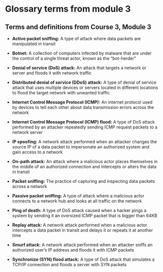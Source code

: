# Glossary terms from module 3

## Terms and definitions from Course 3, Module 3

- **Active packet sniffing:** A type of attack where data packets are manipulated in transit

- **Botnet:** A collection of computers infected by malware that are under the control of a single threat actor, known as the “bot-herder"

- **Denial of service (DoS) attack:** An attack that targets a network or server and floods it with network traffic

- **Distributed denial of service (DDoS) attack:** A type of denial of service attack that uses multiple devices or servers located in different locations to flood the target network with unwanted traffic

- **Internet Control Message Protocol (ICMP):** An internet protocol used by devices to tell each other about data transmission errors across the network

- **Internet Control Message Protocol (ICMP) flood:** A type of DoS attack performed by an attacker repeatedly sending ICMP request packets to a network server

- **IP spoofing:** A network attack performed when an attacker changes the source IP of a data packet to impersonate an authorized system and gain access to a network

- **On-path attack:** An attack where a malicious actor places themselves in the middle of an authorized connection and intercepts or alters the data in transit

- **Packet sniffing:** The practice of capturing and inspecting data packets across a network 

- **Passive packet sniffing:** A type of attack where a malicious actor connects to a network hub and looks at all traffic on the network

- **Ping of death:** A type of DoS attack caused when a hacker pings a system by sending it an oversized ICMP packet that is bigger than 64KB

- **Replay attack:** A network attack performed when a malicious actor intercepts a data packet in transit and delays it or repeats it at another time

- **Smurf attack:** A network attack performed when an attacker sniffs an authorized user’s IP address and floods it with ICMP packets

- **Synchronize (SYN) flood attack:** A type of DoS attack that simulates a TCP/IP connection and floods a server with SYN packets